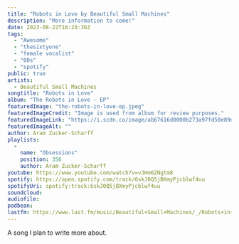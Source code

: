 ```yaml
---
title: "Robots in Love by Beautiful Small Machines"
description: "More information to come!"
date: 2023-08-22T16:24:36Z
tags:
  - "Awesome"
  - "thesixtyone"
  - "female vocalist"
  - "00s"
  - "spotify"
public: true
artists:
  - Beautiful Small Machines
songtitle: "Robots in Love"
album: "The Robots in Love - EP"
featuredImage: "the-robots-in-love-ep.jpeg"
featuredImageCredit: "Image is used from album for review purposes."
featuredImageLink: "https://i.scdn.co/image/ab67616d0000b273a97fd50e89d68b9bf935f809"
featuredImageAlt: ""
author: Aram Zucker-Scharff
playlists:
  -
    name: "Obsessions"
    position: 356
    author: Aram Zucker-Scharff
youtube: https://www.youtube.com/watch?v=vJHm6ZNgtm8
spotify: https://open.spotify.com/track/6skJ0Q5jBXmyPjcblwf4uu
spotifyUri: spotify:track:6skJ0Q5jBXmyPjcblwf4uu
soundcloud:
audiofile:
podbean:
lastfm: https://www.last.fm/music/Beautiful+Small+Machines/_/Robots+in+Love
---
```


A song I plan to write more about.
		